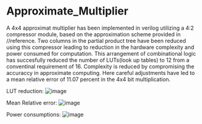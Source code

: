 # Approximate_Multiplier
A 4x4  approximat multiplier has been implemented in verilog utilizing a 4:2 compressor module, based on the approximation scheme provided in //reference. Two columns in the partial product tree have 
been reduced using this compressor leading to reduction in the hardware complexity and power consumed for computation. This arrangement of combinational logic has succesfully reduced the
number of LUTs(look up tables) to 12 from a conventinal requirement of 16. Complexity is reduced by compromising the accuraccy in approximate computing. Here careful adjustments have led to a mean relative error of
11.07 percent in the 4x4 bit multiplication.

LUT reduction:
![image](https://github.com/user-attachments/assets/3e448302-88e8-4be7-a34f-bd4ed71c9e0e)

Mean Relative error:
![image](https://github.com/user-attachments/assets/4a030957-81cb-4e0a-bb6f-fb25f3f44f02)

Power consumptions:
![image](https://github.com/user-attachments/assets/9223340d-5263-434e-8638-bd96508f9ac3)



